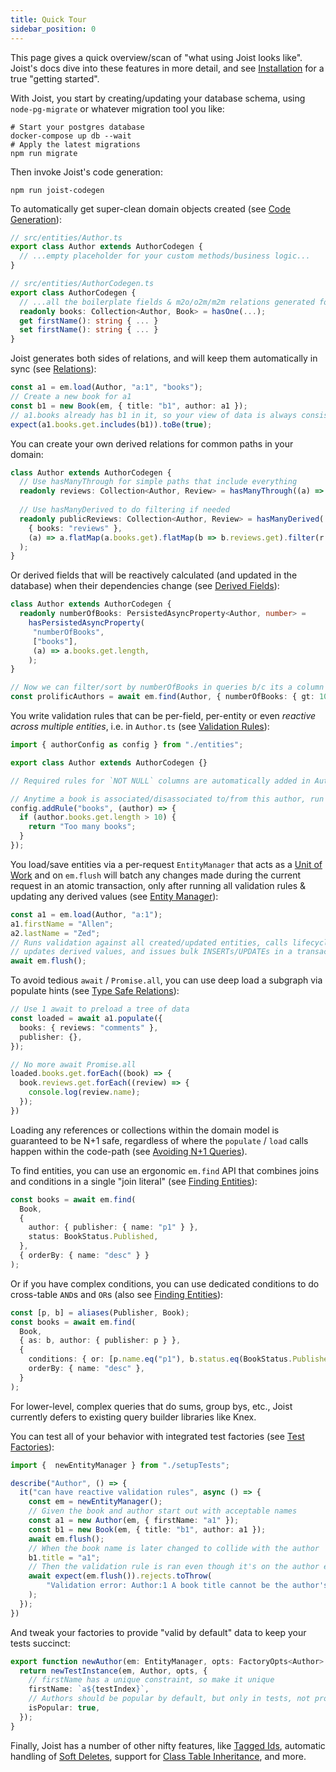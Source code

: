 ```yaml
---
title: Quick Tour
sidebar_position: 0
---
```


This page gives a quick overview/scan of "what using Joist looks like". Joist's docs dive into these features in more detail, and see [Installation](./installation.md) for a true "getting started".

With Joist, you start by creating/updating your database schema, using `node-pg-migrate` or whatever migration tool you like:

```shell
# Start your postgres database
docker-compose up db --wait
# Apply the latest migrations
npm run migrate
```

Then invoke Joist's code generation:

```shell
npm run joist-codegen
```

To automatically get super-clean domain objects created (see [Code Generation](../goals/code-generation.md)):

```typescript
// src/entities/Author.ts
export class Author extends AuthorCodegen {
  // ...empty placeholder for your custom methods/business logic...
}

// src/entities/AuthorCodegen.ts
export class AuthorCodegen {
  // ...all the boilerplate fields & m2o/o2m/m2m relations generated for you...
  readonly books: Collection<Author, Book> = hasOne(...);
  get firstName(): string { ... }
  set firstName(): string { ... }
}
```

Joist generates both sides of relations, and will keep them automatically in sync (see [Relations](../modeling/relations.md)):

```typescript
const a1 = em.load(Author, "a:1", "books");
// Create a new book for a1
const b1 = new Book(em, { title: "b1", author: a1 });
// a1.books already has b1 in it, so your view of data is always consistent
expect(a1.books.get.includes(b1)).toBe(true);
```

You can create your own derived relations for common paths in your domain:

```typescript
class Author extends AuthorCodegen {
  // Use hasManyThrough for simple paths that include everything
  readonly reviews: Collection<Author, Review> = hasManyThrough((a) => a.books.reviews);
  
  // Use hasManyDerived to do filtering if needed
  readonly publicReviews: Collection<Author, Review> = hasManyDerived(
    { books: "reviews" },
    (a) => a.flatMap(a.books.get).flatMap(b => b.reviews.get).filter(r => r.isPublic)
  );  
}
```

Or derived fields that will be reactively calculated (and updated in the database) when their dependencies change (see [Derived Fields](../modeling/derived-fields.md)):

```typescript
class Author extends AuthorCodegen {
  readonly numberOfBooks: PersistedAsyncProperty<Author, number> =
    hasPersistedAsyncProperty(
     "numberOfBooks",
     ["books"],
     (a) => a.books.get.length,
    );
}

// Now we can filter/sort by numberOfBooks in queries b/c its a column in the db
const prolificAuthors = await em.find(Author, { numberOfBooks: { gt: 100 } });
```

You write validation rules that can be per-field, per-entity or even _reactive across multiple entities_, i.e. in `Author.ts` (see [Validation Rules](../modeling/validation-rules.md)):

```typescript
import { authorConfig as config } from "./entities";

export class Author extends AuthorCodegen {}

// Required rules for `NOT NULL` columns are automatically added in AuthorCodegen

// Anytime a book is associated/disassociated to/from this author, run this rule
config.addRule("books", (author) => {
  if (author.books.get.length > 10) {
    return "Too many books";
  }
});
```

You load/save entities via a per-request `EntityManager` that acts as a [Unit of Work](../advanced/unit-of-work.md) and on `em.flush` will batch any changes made during the current request in an atomic transaction, only after running all validation rules & updating any derived values (see [Entity Manager](../features/entity-manager.md)):

```typescript
const a1 = em.load(Author, "a:1");
a1.firstName = "Allen";
a2.lastName = "Zed";
// Runs validation against all created/updated entities, calls lifecycle hooks,
// updates derived values, and issues bulk INSERTs/UPDATEs in a transaction
await em.flush();
```

To avoid tedious `await` / `Promise.all`, you can use deep load a subgraph via populate hints (see [Type Safe Relations](../goals/type-safe-relations.md)):

```typescript
// Use 1 await to preload a tree of data
const loaded = await a1.populate({
  books: { reviews: "comments" },
  publisher: {},
});

// No more await Promise.all
loaded.books.get.forEach((book) => {
  book.reviews.get.forEach((review) => {
    console.log(review.name);
  });
})
```

Loading any references or collections within the domain model is guaranteed to be N+1 safe, regardless of where the `populate` / `load` calls happen within the code-path (see [Avoiding N+1 Queries](../goals/avoiding-n-plus-1s.md)).

To find entities, you can use an ergonomic `em.find` API that combines joins and conditions in a single "join literal" (see [Finding Entities](../features/queries-find.md)):

```typescript
const books = await em.find(
  Book,
  {
    author: { publisher: { name: "p1" } },
    status: BookStatus.Published,
  },
  { orderBy: { name: "desc" } }
);
```

Or if you have complex conditions, you can use dedicated conditions to do cross-table `AND`s and `OR`s (also see [Finding Entities](../features/queries-find.md)):

```typescript
const [p, b] = aliases(Publisher, Book);
const books = await em.find(
  Book,
  { as: b, author: { publisher: p } },
  {
    conditions: { or: [p.name.eq("p1"), b.status.eq(BookStatus.Published)] },     
    orderBy: { name: "desc" },
  }
);
```

For lower-level, complex queries that do sums, group bys, etc., Joist currently defers to existing query builder libraries like Knex.

You can test all of your behavior with integrated test factories (see [Test Factories](../testing/test-factories.md)):

```typescript
import {  newEntityManager } from "./setupTests";

describe("Author", () => {
  it("can have reactive validation rules", async () => {
    const em = newEntityManager();
    // Given the book and author start out with acceptable names
    const a1 = new Author(em, { firstName: "a1" });
    const b1 = new Book(em, { title: "b1", author: a1 });
    await em.flush();
    // When the book name is later changed to collide with the author
    b1.title = "a1";
    // Then the validation rule is ran even though it's on the author entity
    await expect(em.flush()).rejects.toThrow(
        "Validation error: Author:1 A book title cannot be the author's firstName",
    );
  });
})
```

And tweak your factories to provide "valid by default" data to keep your tests succinct:

```typescript
export function newAuthor(em: EntityManager, opts: FactoryOpts<Author> = {}): DeepNew<Author> {
  return newTestInstance(em, Author, opts, {
    // firstName has a unique constraint, so make it unique  
    firstName: `a${testIndex}`,
    // Authors should be popular by default, but only in tests, not prod
    isPopular: true,
  });
}
```

Finally, Joist has a number of other nifty features, like [Tagged Ids](../advanced/tagged-ids.md), automatic handling of [Soft Deletes](../advanced/soft-deletes.md), support for [Class Table Inheritance](../advanced/class-table-inheritance.md), and more.
